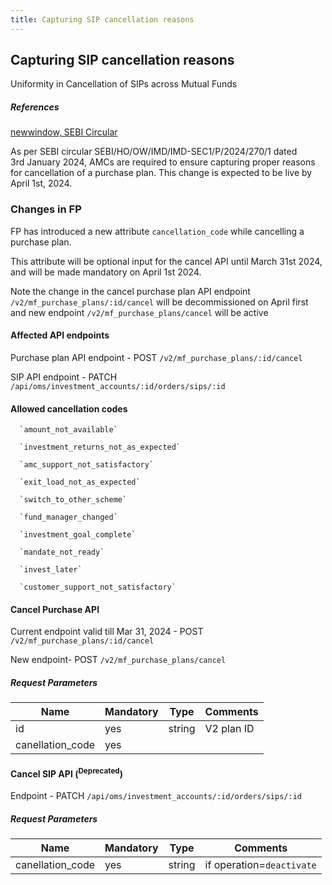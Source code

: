 ```yaml
---
title: Capturing SIP cancellation reasons
---
```


## Capturing SIP cancellation reasons

Uniformity in Cancellation of SIPs across Mutual Funds

##### References
[newwindow, SEBI Circular](/compliance/changes/uniformity_in_cancellation_of_sips.pdf ':ignore')

As per SEBI circular SEBI/HO/OW/IMD/IMD-SEC1/P/2024/270/1 dated 3rd January 2024, AMCs are required to ensure capturing proper reasons for cancellation of a purchase plan. This change is expected to be live by April 1st, 2024.

### Changes in FP

FP has introduced a new attribute `cancellation_code` while cancelling a purchase plan.

This attribute will be optional input for the cancel API until March 31st 2024, and will be made mandatory on April 1st 2024.

Note the change in the cancel purchase plan API endpoint `/v2/mf_purchase_plans/:id/cancel` will be decommissioned on April first and new endpoint `/v2/mf_purchase_plans/cancel` will be active

#### Affected API endpoints
Purchase plan API endpoint - POST `/v2/mf_purchase_plans/:id/cancel`

SIP API endpoint - PATCH `/api/oms/investment_accounts/:id/orders/sips/:id`

#### Allowed cancellation codes
  
      `amount_not_available`

      `investment_returns_not_as_expected`

      `amc_support_not_satisfactory`

      `exit_load_not_as_expected`

      `switch_to_other_scheme`

      `fund_manager_changed`

      `investment_goal_complete`

      `mandate_not_ready`

      `invest_later`

      `customer_support_not_satisfactory`
      
#### Cancel Purchase API

Current endpoint valid till Mar 31, 2024 - POST `/v2/mf_purchase_plans/:id/cancel`

New endpoint- POST `/v2/mf_purchase_plans/cancel`

##### Request Parameters

|Name | Mandatory | Type | Comments |
| -- | -- | -- | -- |
| id | yes| string | V2 plan ID |
| canellation_code | yes | 

#### Cancel SIP API (<sup>Deprecated</sup>)

Endpoint - PATCH `/api/oms/investment_accounts/:id/orders/sips/:id`

#####  Request Parameters

|Name | Mandatory | Type | Comments |
| -- | -- | -- | -- |
| canellation_code | yes| string | if operation=`deactivate` |
